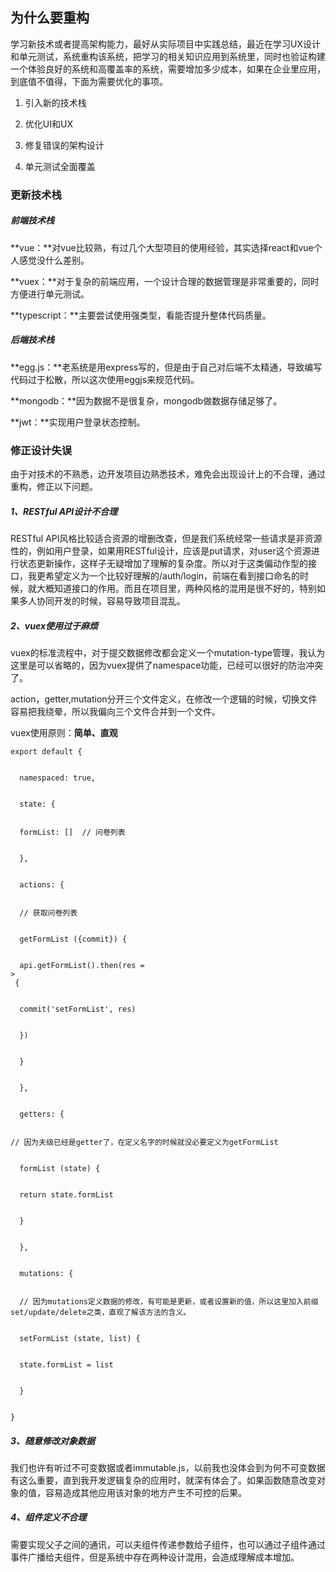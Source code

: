

## 为什么要重构

学习新技术或者提高架构能力，最好从实际项目中实践总结，最近在学习UX设计和单元测试，系统重构该系统，把学习的相关知识应用到系统里，同时也验证构建一个体验良好的系统和高覆盖率的系统，需要增加多少成本，如果在企业里应用，到底值不值得，下面为需要优化的事项。

1. 引入新的技术栈

2. 优化UI和UX

3. 修复错误的架构设计

4. 单元测试全面覆盖



### 更新技术栈

##### 前端技术栈

**vue：**对vue比较熟，有过几个大型项目的使用经验，其实选择react和vue个人感觉没什么差别。

**vuex：**对于复杂的前端应用，一个设计合理的数据管理是非常重要的，同时方便进行单元测试。

**typescript：**主要尝试使用强类型，看能否提升整体代码质量。



##### 后端技术栈

**egg.js：**老系统是用express写的，但是由于自己对后端不太精通，导致编写代码过于松散，所以这次使用eggjs来规范代码。

**mongodb：**因为数据不是很复杂，mongodb做数据存储足够了。

**jwt：**实现用户登录状态控制。



### 修正设计失误

由于对技术的不熟悉，边开发项目边熟悉技术，难免会出现设计上的不合理，通过重构，修正以下问题。

##### 1、RESTful API设计不合理

RESTful API风格比较适合资源的增删改查，但是我们系统经常一些请求是非资源性的，例如用户登录，如果用RESTful设计，应该是put请求，对user这个资源进行状态更新操作，这样子无疑增加了理解的复杂度。所以对于这类偏动作型的接口，我更希望定义为一个比较好理解的/auth/login，前端在看到接口命名的时候，就大概知道接口的作用。而且在项目里，两种风格的混用是很不好的，特别如果多人协同开发的时候，容易导致项目混乱。



##### 2、vuex使用过于麻烦

vuex的标准流程中，对于提交数据修改都会定义一个mutation-type管理，我认为这里是可以省略的，因为vuex提供了namespace功能，已经可以很好的防治冲突了。

action，getter,mutation分开三个文件定义，在修改一个逻辑的时候，切换文件容易把我绕晕，所以我偏向三个文件合并到一个文件。

vuex使用原则：**简单、直观**

```
export default {


  namespaced: true,


  state: {


  formList: []  // 问卷列表


  },


  actions: {


  // 获取问卷列表


  getFormList ({commit}) {


  api.getFormList().then(res =
>
 {


  commit('setFormList', res)


  })


  }


  },


  getters: {


// 因为夫级已经是getter了，在定义名字的时候就没必要定义为getFormList


  formList (state) {


  return state.formList


  }


  },


  mutations: {


  // 因为mutations定义数据的修改，有可能是更新，或者设置新的值，所以这里加入前缀set/update/delete之类，直观了解该方法的含义。


  setFormList (state, list) {


  state.formList = list


  }


}
```



##### 3、随意修改对象数据

我们也许有听过不可变数据或者immutable.js，以前我也没体会到为何不可变数据有这么重要，直到我开发逻辑复杂的应用时，就深有体会了。如果函数随意改变对象的值，容易造成其他应用该对象的地方产生不可控的后果。



##### 4、组件定义不合理

需要实现父子之间的通讯，可以夫组件传递参数给子组件，也可以通过子组件通过事件广播给夫组件，但是系统中存在两种设计混用，会造成理解成本增加。

